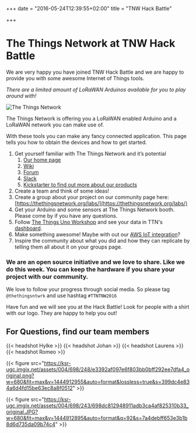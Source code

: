 +++
date = "2016-05-24T12:39:55+02:00"
title = "TNW Hack Battle"

+++

# The Things Network at TNW Hack Battle

We are very happy you have joined TNW Hack Battle and we are happy to provide you with some awesome Internet of Things tools.

_There are a limited amount of LoRaWAN Arduinos available for you to play around with!_

![The Things Network](https://thethingsnetwork.org/static/ttn/media/The%20Things%20Uitlijning.svg)

The Things Network is offering you a LoRaWAN enabled Arduino and a LoRaWAN network you can make use of.

With these tools you can make any fancy connected application. This page tells you how to obtain the devices and how to get started.

1. Get yourself familiar with The Things Network and it’s potential
    1. [Our home page](http://www.thethingsnetwork.org)
    2. [Wiki](http://staging.thethingsnetwork.org/wiki/Home)
    3. [Forum](http://forum.thethingsnetwork.org)
    4. [Slack](http://slack.thethingsnetwork.org)
    5. [Kickstarter to find out more about our products](https://www.kickstarter.com/projects/419277966/the-things-network)
2. Create a team and think of some ideas!
3. Create a group about your project on our community page here: [https://thethingsnetwork.org/labs/](https://thethingsnetwork.org/labs/)
4. Get your Arduino and some sensors at The Things Network booth. Please come by if you have any questions.
5. Follow [The Things Uno Workshop](https://github.com/TheThingsNetwork/examples/tree/master/workshops/TheThingsUno) and see your data in TTN's [dashboard](http://staging.thethingsnetwork.org/applications).
6. Make something awesome! Maybe with out our [AWS IoT integration](https://github.com/TheThingsNetwork/examples/tree/master/integrations/aws)?
7. Inspire the community about what you did and how they can replicate by telling them all about it on your groups page.


### We are an open source initiative and we love to share. Like we do this week. You can keep the hardware if you share your project with our community.

We love to follow your progress through social media. So please tag `@thethingsntwrk` and use hashtag `#TTNTNW2016`

Have fun and we will see you at the Hack Battle! Look for people with a shirt with our logo. They are happy to help you out!

## For Questions, find our team members

{{< headshot Hylke >}}
{{< headshot Johan >}}
{{< headshot Laurens >}}
{{< headshot Romeo >}}

{{< figure src="https://ksr-ugc.imgix.net/assets/004/698/248/e3392af097e6f803bb0bff292ee7dfa4_original.png?w=680&fit=max&v=1444912955&auto=format&lossless=true&s=399dc4e834a6d4fd15be63ec8a8f0512" >}}

{{< figure src="https://ksr-ugc.imgix.net/assets/004/698/243/698dc812948911adb3ca4af825310b33_original.JPG?w=680&fit=max&v=1444912895&auto=format&q=92&s=7a4debff653e3b1b8d6d735da09b74c4" >}}
